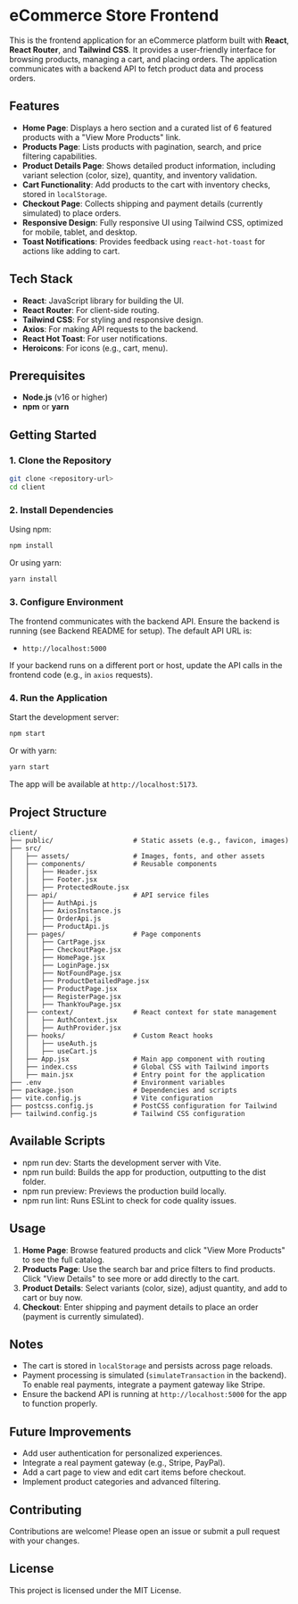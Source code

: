 
# eCommerce Store Frontend
This is the frontend application for an eCommerce platform built with **React**, **React Router**, and **Tailwind CSS**. It provides a user-friendly interface for browsing products, managing a cart, and placing orders. The application communicates with a backend API to fetch product data and process orders.

## Features
- **Home Page**: Displays a hero section and a curated list of 6 featured products with a "View More Products" link.
- **Products Page**: Lists products with pagination, search, and price filtering capabilities.
- **Product Details Page**: Shows detailed product information, including variant selection (color, size), quantity, and inventory validation.
- **Cart Functionality**: Add products to the cart with inventory checks, stored in `localStorage`.
- **Checkout Page**: Collects shipping and payment details (currently simulated) to place orders.
- **Responsive Design**: Fully responsive UI using Tailwind CSS, optimized for mobile, tablet, and desktop.
- **Toast Notifications**: Provides feedback using `react-hot-toast` for actions like adding to cart.

## Tech Stack
- **React**: JavaScript library for building the UI.
- **React Router**: For client-side routing.
- **Tailwind CSS**: For styling and responsive design.
- **Axios**: For making API requests to the backend.
- **React Hot Toast**: For user notifications.
- **Heroicons**: For icons (e.g., cart, menu).

## Prerequisites
- **Node.js** (v16 or higher)
- **npm** or **yarn**

## Getting Started

### 1. Clone the Repository
```bash
git clone <repository-url>
cd client
```

### 2. Install Dependencies
Using npm:
```bash
npm install
```
Or using yarn:
```bash
yarn install
```

### 3. Configure Environment
The frontend communicates with the backend API. Ensure the backend is running (see Backend README for setup). The default API URL is:
- `http://localhost:5000`

If your backend runs on a different port or host, update the API calls in the frontend code (e.g., in `axios` requests).

### 4. Run the Application
Start the development server:
```bash
npm start
```
Or with yarn:
```bash
yarn start
```

The app will be available at `http://localhost:5173`.

## Project Structure
```
client/
├── public/                    # Static assets (e.g., favicon, images)
├── src/
│   ├── assets/                # Images, fonts, and other assets
│   ├── components/            # Reusable components
│   │   ├── Header.jsx
│   │   ├── Footer.jsx
│   │   ├── ProtectedRoute.jsx
│   ├── api/                   # API service files
│   │   ├── AuthApi.js
│   │   ├── AxiosInstance.js
│   │   ├── OrderApi.js
│   │   ├── ProductApi.js
│   ├── pages/                 # Page components
│   │   ├── CartPage.jsx
│   │   ├── CheckoutPage.jsx
│   │   ├── HomePage.jsx
│   │   ├── LoginPage.jsx
│   │   ├── NotFoundPage.jsx
│   │   ├── ProductDetailedPage.jsx
│   │   ├── ProductPage.jsx
│   │   ├── RegisterPage.jsx
│   │   ├── ThankYouPage.jsx
│   ├── context/               # React context for state management
│   │   ├── AuthContext.jsx
│   │   ├── AuthProvider.jsx
│   ├── hooks/                 # Custom React hooks
│   │   ├── useAuth.js
│   │   ├── useCart.js
│   ├── App.jsx                # Main app component with routing
│   ├── index.css              # Global CSS with Tailwind imports
│   ├── main.jsx               # Entry point for the application
├── .env                       # Environment variables
├── package.json               # Dependencies and scripts
├── vite.config.js             # Vite configuration
├── postcss.config.js          # PostCSS configuration for Tailwind
├── tailwind.config.js         # Tailwind CSS configuration
```

## Available Scripts
- npm run dev: Starts the development server with Vite.
- npm run build: Builds the app for production, outputting to the dist folder.
- npm run preview: Previews the production build locally.
- npm run lint: Runs ESLint to check for code quality issues.

## Usage
1. **Home Page**: Browse featured products and click "View More Products" to see the full catalog.
2. **Products Page**: Use the search bar and price filters to find products. Click "View Details" to see more or add directly to the cart.
3. **Product Details**: Select variants (color, size), adjust quantity, and add to cart or buy now.
4. **Checkout**: Enter shipping and payment details to place an order (payment is currently simulated).

## Notes
- The cart is stored in `localStorage` and persists across page reloads.
- Payment processing is simulated (`simulateTransaction` in the backend). To enable real payments, integrate a payment gateway like Stripe.
- Ensure the backend API is running at `http://localhost:5000` for the app to function properly.

## Future Improvements
- Add user authentication for personalized experiences.
- Integrate a real payment gateway (e.g., Stripe, PayPal).
- Add a cart page to view and edit cart items before checkout.
- Implement product categories and advanced filtering.

## Contributing
Contributions are welcome! Please open an issue or submit a pull request with your changes.

## License
This project is licensed under the MIT License.
```

